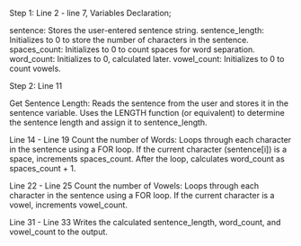Step 1:
Line 2 - line 7, Variables Declaration;

sentence: Stores the user-entered sentence string.
sentence_length: Initializes to 0 to store the number of characters in the sentence.
spaces_count: Initializes to 0 to count spaces for word separation.
word_count: Initializes to 0, calculated later.
vowel_count: Initializes to 0 to count vowels.

Step 2:
Line 11

Get Sentence Length:
Reads the sentence from the user and stores it in the sentence variable.
Uses the LENGTH function (or equivalent) to determine the sentence length and assign it to sentence_length.

Line 14 - Line 19
Count the number of Words:
Loops through each character in the sentence using a FOR loop.
If the current character (sentence[i]) is a space, increments spaces_count.
After the loop, calculates word_count as spaces_count + 1.

Line 22 - Line 25
Count the number of Vowels:
Loops through each character in the sentence using a FOR loop.
If the current character is a vowel, increments vowel_count.

Line 31 - Line 33
Writes the calculated sentence_length, word_count, and vowel_count to the output.
